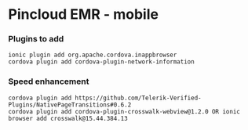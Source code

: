 # Pincloud EMR - mobile

### Plugins to add
```
ionic plugin add org.apache.cordova.inappbrowser
cordova plugin add cordova-plugin-network-information
```

### Speed enhancement
```
cordova plugin add https://github.com/Telerik-Verified-Plugins/NativePageTransitions#0.6.2
cordova plugin add cordova-plugin-crosswalk-webview@1.2.0 OR ionic browser add crosswalk@15.44.384.13
```
